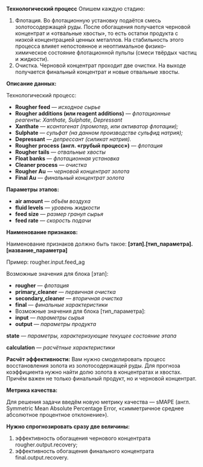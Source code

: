 **Технологический процесс**
Опишем каждую стадию:
1. Флотация. Во флотационную установку подаётся смесь золотосодержащей руды. После обогащения получается черновой концентрат и «отвальные хвосты», то есть остатки продукта с низкой концентрацией ценных металлов.
На стабильность этого процесса влияет непостоянное и неоптимальное физико-химическое состояние флотационной пульпы (смеси твёрдых частиц и жидкости).
2. Очистка. Черновой концентрат проходит две очистки. На выходе получается финальный концентрат и новые отвальные хвосты.

**Описание данных:**

Технологический процесс:
- **Rougher feed** — *исходное сырье*
- **Rougher additions (или reagent additions)** — *флотационные реагенты: Xanthate, Sulphate, Depressant*
- **Xanthate** — *ксантогенат (промотер, или активатор флотации);*
- **Sulphate** — *сульфат (на данном производстве сульфид натрия);*
- **Depressant** — *депрессант (силикат натрия).*
- **Rougher process (англ. «грубый процесс»)** — *флотация*
- **Rougher tails** — *отвальные хвосты*
- **Float banks** — *флотационная установка*
- **Cleaner process** — *очистка*
- **Rougher Au** — *черновой концентрат золота*
- **Final Au** — *финальный концентрат золота*

**Параметры этапов:**
- **air amount** — *объём воздуха*
- **fluid levels** — *уровень жидкости*
- **feed size** — *размер гранул сырья*
- **feed rate** — *скорость подачи*

**Наименование признаков:**

Наименование признаков должно быть такое: **[этап].[тип_параметра].[название_параметра]**

Пример: rougher.input.feed_ag

Возможные значения для блока [этап]:
- **rougher** — *флотация*
- **primary_cleaner** — *первичная очистка*
- **secondary_cleaner** — *вторичная очистка*
- **final** — *финальные характеристики*
- Возможные значения для блока [тип_параметра]:
- **input** — *параметры сырья*
- **output** — *параметры продукта*


**state** — *параметры, характеризующие текущее состояние этапа*

**calculation** — *расчётные характеристики*

**Расчёт эффективности:**
Вам нужно смоделировать процесс восстановления золота из золотосодержащей руды. Для прогноза коэффициента нужно найти долю золота в концентратах и хвостах. Причём важен не только финальный продукт, но и черновой концентрат.

**Метрика качества:**

Для решения задачи введём новую метрику качества — sMAPE (англ. Symmetric Mean Absolute Percentage Error, «симметричное среднее абсолютное процентное отклонение»).

**Нужно спрогнозировать сразу две величины:**
1. эффективность обогащения чернового концентрата rougher.output.recovery;
2. эффективность обогащения финального концентрата final.output.recovery.


